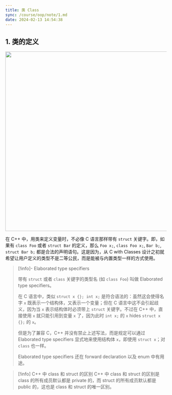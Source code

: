 ```yaml
---
title: 类 Class
sync: /course/oop/note/1.md
date: 2024-02-13 14:54:38
---
```



## 1. 类的定义

<img src="https://static.memset0.cn/img/v6/2024/02/13/b7CL1ASF.png" style="width: 40em" />

在 C++ 中，用类来定义变量时，不必像 C 语言那样带有 `struct` 关键字。即，如果有 `class Foo` 或者 `struct Bar` 的定义，那么 `Foo x;`, `class Foo x;`, `Bar b;`, `struct Bar b;` 都是合法的声明语句。这是因为，从 C with Classes 设计之初就希望让用户定义的类型不是二等公民，而是能被与内置类型一样的方式使用。

> [!info]- Elaborated type specifiers
>
> 带有 `struct` 或者 `class` 关键字的类型名 (如 `class Foo`) 叫做 Elaborated type specifiers。
>
> 在 C 语言中，类似 `struct x {}; int x;` 是符合语法的：虽然这会使得名字 `x` 既表示一个结构体，又表示一个变量；但在 C 语言中这不会引起歧义，因为当 `x` 表示结构体时必须带上 `struct` 关键字。不过在 C++ 中，直接使用 `x` 就只能引用到变量 `x` 了，因为此时 `int x;` 的 `x` hides `struct x {};` 的 `x`。
>
> 但是为了兼容 C，C++ 并没有禁止上述写法，而是规定可以通过 Elaborated type specifiers 显式地来使用结构体 `x`，即使用 `struct x`；对 `class` 也一样。
>
> Elaborated type specifiers 还在 forward declaration 以及 enum 中有用途。

> [!info]  C++ 中 class 和 struct 的区别
> C++ 中 class 和 struct 的区别是 class 的所有成员默认都是 private 的，而 struct 的所有成员默认都是 public 的，这也是 class 和 struct 的唯一区别。

